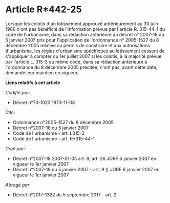 # Article R*442-25

Lorsque les colotis d'un lotissement approuvé antérieurement au 30 juin 1986 n'ont pas bénéficié de l'information prévue par
l'article R. 315-44-1 du code de l'urbanisme, dans sa rédaction antérieure au décret n° 2007-18 du 5 janvier 2007 pris pour
l'application de l'ordonnance n° 2005-1527 du 8 décembre 2005 relative au permis de construire et aux autorisations
d'urbanisme, les règles d'urbanisme spécifiques au lotissement cessent de s'appliquer à compter du 1er juillet 2007 si les
colotis, à la majorité prévue par l'article L. 315-3 du même code, dans sa rédaction antérieure à l'ordonnance du 8 décembre
2005 précitée, n'ont pas, avant cette date, demandé leur maintien en vigueur.

**Liens relatifs à cet article**

_Codifié par_:

  - Décret n°73-1023 1973-11-08

_Cite_:

  - Ordonnance n°2005-1527 du 8 décembre 2005
  - Décret n°2007-18 du 5 janvier 2007
  - Code de l'urbanisme - art. L315-3
  - Code de l'urbanisme - art. R*315-44-1

_Créé par_:

  - Décret n°2007-18 2007-01-05 art. 9, art. 26 JORF 6 janvier 2007 en vigueur le 1er janvier 2007
  - Décret n°2007-18 du 5 janvier 2007 - art. 9 () JORF 6 janvier 2007 en vigueur le 1er janvier 2007

_Abrogé par_:

  - Décret n°2017-1322 du 5 septembre 2017 - art. 2
